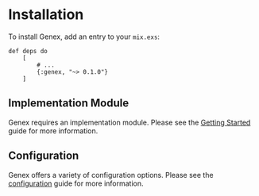 # Installation

To install Genex, add an entry to your `mix.exs`:

```
def deps do
    [
        # ...
        {:genex, "~> 0.1.0"}
    ]
```

## Implementation Module

Genex requires an implementation module. Please see the [Getting Started](https://hexdocs.pm/genex/0.1.1/tutorials-getting-started.html) guide for more information.

## Configuration

Genex offers a variety of configuration options. Please see the [configuration](https://hexdocs.pm/genex/0.1.1/introduction-configuration.html) guide for more information.